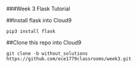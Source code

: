 ###Week 3 Flask Tutorial

##Install flask into Cloud9
```
pip3 install flask
```

##Clone this repo into Cloud9
```
git clone -b without_solutions https://github.com/ece1779classrooms/week3.git
```